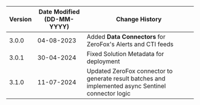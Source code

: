 | **Version**   | **Date Modified (DD-MM-YYYY)**   | **Change History**                                                                                            |
|---------------|----------------------------------|---------------------------------------------------------------------------------------------------------------|
| 3.0.0         | 04-08-2023                       | Added **Data Connectors** for ZeroFox's Alerts and CTI feeds                                                  |
| 3.0.1         | 30-04-2024                       | Fixed Solution Metadata for deployment                                                                        |
| 3.1.0         | 11-07-2024                       | Updated ZeroFox connector to generate result batches and implemented async Sentinel connector logic           |